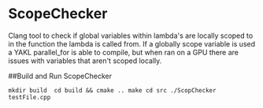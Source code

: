 # ScopeChecker
Clang tool to check if global variables within lambda's are locally scoped to in the function the lambda is called from. If a globally scope variable is used a YAKL parallel_for is able to compile, but when ran on a GPU there are issues with variables that aren't scoped locally.

##Build and Run ScopeChecker

``
mkdir build 
cd build && cmake ..
make
cd src
./ScopChecker testFile.cpp
``
